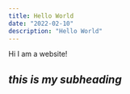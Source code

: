 ```yaml
---
title: Hello World
date: "2022-02-10"
description: "Hello World"
---
```


Hi I am a website!

##  _this is my subheading_